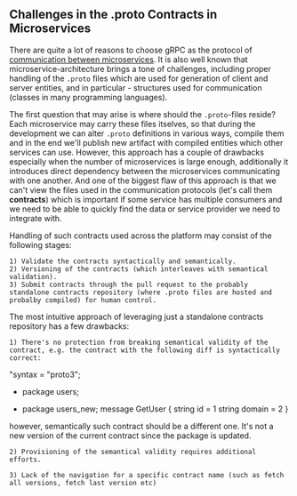 ## Challenges in the .proto Contracts in Microservices

There are quite a lot of reasons to choose gRPC as the protocol of [communication between microservices](https://hackernoon.com/creating-production-grade-microservices-with-go-and-grpc). It is also well known that microservice-architecture brings a tone of challenges,
including proper handling of the `.proto` files which are used for generation of client and server entities, and in particular - structures used for communication (classes in many programming languages).

The first question that may arise is where should the `.proto`-files reside? Each microservice may carry these files itselves, so that during the development we can alter `.proto` definitions in various ways, compile them and in the end we'll publish new artifact with compiled entities which other services can use. However, this approach has a couple of drawbacks especially when the number of microservices is large enough, additionally it introduces direct dependency between the microservices communicating with one another. And one of the biggest flaw of this approach is that we can't view the files used in the communication protocols (let's call them **contracts**) which is important if some service 
has multiple consumers and we need to be able to quickly find the data or service provider we need to integrate with.

Handling of such contracts used across the platform may consist of the following stages:

    1) Validate the contracts syntactically and semantically.
    2) Versioning of the contracts (which interleaves with semantical validation).
    3) Submit contracts through the pull request to the probably standalone contracts repository (where .proto files are hosted and probalby compiled) for human control.

The most intuitive approach of leveraging just a standalone contracts repository has a few drawbacks:

    1) There's no protection from breaking semantical validity of the contract, e.g. the contract with the following diff is syntactically correct:

"syntax = "proto3";
 - package users;
 + package users_new;
message GetUser {
  string id = 1
  string domain = 2
}

however, semantically such contract should be a different one. It's not a new version of the current contract since the package is updated.

    2) Provisioning of the semantical validity requires additional efforts.

    3) Lack of the navigation for a specific contract name (such as fetch all versions, fetch last version etc)

